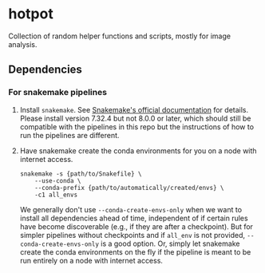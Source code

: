 # hotpot
Collection of random helper functions and scripts, mostly for image analysis.

## Dependencies

### For snakemake pipelines

1. Install `snakemake`. See [Snakemake's official documentation](https://snakemake.readthedocs.io/en/stable/getting_started/installation.html)
   for details. Please install version 7.32.4 but not 8.0.0 or later,
   which should still be compatible with the pipelines in this repo but
   the instructions of how to run the pipelines are different.

2. Have snakemake create the conda environments for you on a node with
   internet access.

   ```
   snakemake -s {path/to/Snakefile} \
       --use-conda \
       --conda-prefix {path/to/automatically/created/envs} \
       -c1 all_envs
   ```

   We generally don't use `--conda-create-envs-only` when we want
   to install all dependencies ahead of time, independent of if certain
   rules have become discoverable (e.g., if they are after a
   checkpoint). But for simpler pipelines without checkpoints and if
   `all_env` is not provided, `--conda-create-envs-only` is a good
   option. Or, simply let snakemake create the conda environments on
   the fly if the pipeline is meant to be run entirely on a node with
   internet access.
